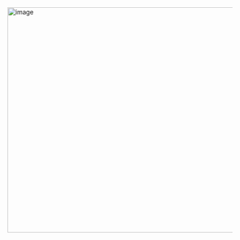 <img width="1332" height="506" alt="image" src="https://github.com/user-attachments/assets/3c7ef484-267b-423f-93b6-1dbdf3052866" />
